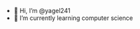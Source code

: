 - 👋 Hi, I’m @yagel241
- 🌱 I’m currently learning computer science

<!---
yagel241/yagel241 is a ✨ special ✨ repository because its `README.md` (this file) appears on your GitHub profile.
You can click the Preview link to take a look at your changes.
--->
